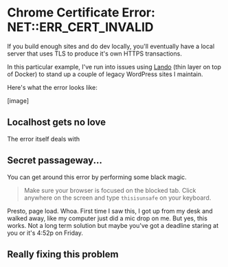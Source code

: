 # Chrome Certificate Error: NET::ERR_CERT_INVALID

If you build enough sites and do dev locally, you'll eventually have a local server that uses TLS to produce it's own HTTPS transactions. 

In this particular example, I've run into issues using [Lando](https://github.com/lando/lando) (thin layer on top of Docker) to stand up a couple of legacy WordPress sites I maintain.

Here's what the error looks like:

[image]

## Localhost gets no love

The error itself deals with 

## Secret passageway...

You can get around this error by performing some black magic. 

> Make sure your browser is focused on the blocked tab. Click anywhere on the screen and type `thisisunsafe` on your keyboard.

Presto, page load. Whoa. First time I saw this, I got up from my desk and walked away, like my computer just did a mic drop on me. But yes, this works. Not a long term solution but maybe you've got a deadline staring at you or it's 4:52p on Friday.

## Really fixing this problem

